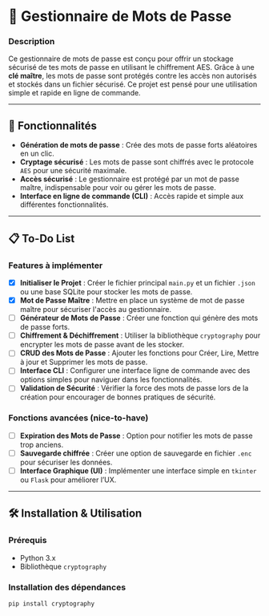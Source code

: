 # 🔐 Gestionnaire de Mots de Passe

### Description

Ce gestionnaire de mots de passe est conçu pour offrir un stockage sécurisé de tes mots de passe en utilisant le chiffrement AES. Grâce à une **clé maître**, les mots de passe sont protégés contre les accès non autorisés et stockés dans un fichier sécurisé. Ce projet est pensé pour une utilisation simple et rapide en ligne de commande.

---

## 🚀 Fonctionnalités

- **Génération de mots de passe** : Crée des mots de passe forts aléatoires en un clic.
- **Cryptage sécurisé** : Les mots de passe sont chiffrés avec le protocole `AES` pour une sécurité maximale.
- **Accès sécurisé** : Le gestionnaire est protégé par un mot de passe maître, indispensable pour voir ou gérer les mots de passe.
- **Interface en ligne de commande (CLI)** : Accès rapide et simple aux différentes fonctionnalités.

---

## 📋 To-Do List

### Features à implémenter

- [x] **Initialiser le Projet** : Créer le fichier principal `main.py` et un fichier `.json` ou une base SQLite pour stocker les mots de passe.
- [x] **Mot de Passe Maître** : Mettre en place un système de mot de passe maître pour sécuriser l'accès au gestionnaire.
- [ ] **Générateur de Mots de Passe** : Créer une fonction qui génère des mots de passe forts.
- [ ] **Chiffrement & Déchiffrement** : Utiliser la bibliothèque `cryptography` pour encrypter les mots de passe avant de les stocker.
- [ ] **CRUD des Mots de Passe** : Ajouter les fonctions pour Créer, Lire, Mettre à jour et Supprimer les mots de passe.
- [ ] **Interface CLI** : Configurer une interface ligne de commande avec des options simples pour naviguer dans les fonctionnalités.
- [ ] **Validation de Sécurité** : Vérifier la force des mots de passe lors de la création pour encourager de bonnes pratiques de sécurité.

### Fonctions avancées (nice-to-have)

- [ ] **Expiration des Mots de Passe** : Option pour notifier les mots de passe trop anciens.
- [ ] **Sauvegarde chiffrée** : Créer une option de sauvegarde en fichier `.enc` pour sécuriser les données.
- [ ] **Interface Graphique (UI)** : Implémenter une interface simple en `tkinter` ou `Flask` pour améliorer l’UX.

---

## 🛠️ Installation & Utilisation

### Prérequis

- Python 3.x
- Bibliothèque `cryptography`

### Installation des dépendances

```bash
pip install cryptography
```
